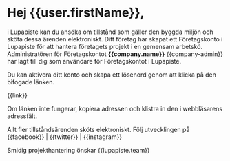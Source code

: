 # Hej {{user.firstName}},

i Lupapiste kan du ans&ouml;ka om tillst&aring;nd som g&auml;ller den byggda milj&ouml;n och sk&ouml;ta dessa &auml;renden elektroniskt. Ditt f&ouml;retag har skapat ett F&ouml;retagskonto i Lupapiste f&ouml;r att hantera f&ouml;retagets projekt i en gemensam arbetsk&ouml;. Administrat&ouml;ren f&ouml;r F&ouml;retagskontot **{{company.name}}** {{company-admin}} har lagt till dig som anv&auml;ndare f&ouml;r F&ouml;retagskontot i Lupapiste.

Du kan aktivera ditt konto och skapa ett l&ouml;senord genom att klicka p&aring; den bifogade l&auml;nken.

{{link}}

Om l&auml;nken inte fungerar, kopiera adressen och klistra in den i webbl&auml;sarens adressf&auml;lt.

Allt fler tillst&aring;nds&auml;renden sk&ouml;ts elektroniskt. F&ouml;lj utvecklingen p&aring; {{facebook}} | {{twitter}} | {{instagram}}

Smidig projekthantering &ouml;nskar
{{lupapiste.team}}